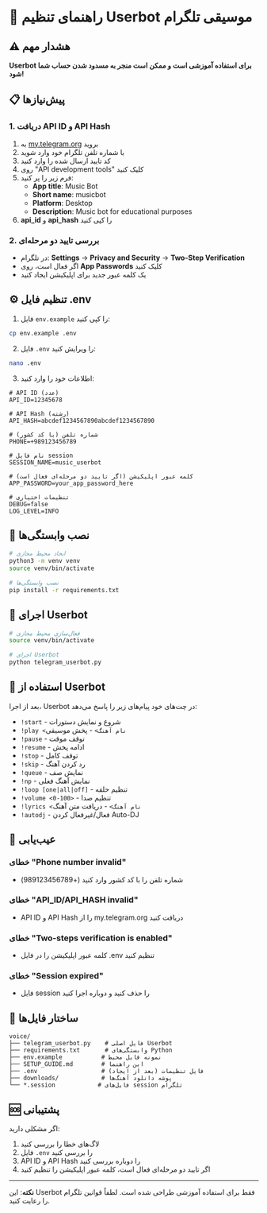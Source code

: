# 🚀 راهنمای تنظیم Userbot موسیقی تلگرام

## ⚠️ هشدار مهم
**Userbot برای استفاده آموزشی است و ممکن است منجر به مسدود شدن حساب شما شود!**

## 📋 پیش‌نیازها

### 1. دریافت API ID و API Hash
1. به [my.telegram.org](https://my.telegram.org) بروید
2. با شماره تلفن تلگرام خود وارد شوید
3. کد تایید ارسال شده را وارد کنید
4. روی "API development tools" کلیک کنید
5. فرم زیر را پر کنید:
   - **App title**: Music Bot
   - **Short name**: musicbot
   - **Platform**: Desktop
   - **Description**: Music bot for educational purposes
6. **api_id** و **api_hash** را کپی کنید

### 2. بررسی تایید دو مرحله‌ای
- در تلگرام: **Settings** → **Privacy and Security** → **Two-Step Verification**
- اگر فعال است، روی **App Passwords** کلیک کنید
- یک کلمه عبور جدید برای اپلیکیشن ایجاد کنید

## ⚙️ تنظیم فایل .env

1. فایل `env.example` را کپی کنید:
```bash
cp env.example .env
```

2. فایل `.env` را ویرایش کنید:
```bash
nano .env
```

3. اطلاعات خود را وارد کنید:
```env
# API ID (عدد)
API_ID=12345678

# API Hash (رشته)
API_HASH=abcdef1234567890abcdef1234567890

# شماره تلفن (با کد کشور)
PHONE=+989123456789

# نام فایل session
SESSION_NAME=music_userbot

# کلمه عبور اپلیکیشن (اگر تایید دو مرحله‌ای فعال است)
APP_PASSWORD=your_app_password_here

# تنظیمات اختیاری
DEBUG=false
LOG_LEVEL=INFO
```

## 🐍 نصب وابستگی‌ها

```bash
# ایجاد محیط مجازی
python3 -m venv venv
source venv/bin/activate

# نصب وابستگی‌ها
pip install -r requirements.txt
```

## 🚀 اجرای Userbot

```bash
# فعال‌سازی محیط مجازی
source venv/bin/activate

# اجرای Userbot
python telegram_userbot.py
```

## 📱 استفاده از Userbot

بعد از اجرا، Userbot در چت‌های خود پیام‌های زیر را پاسخ می‌دهد:

- `!start` - شروع و نمایش دستورات
- `!play <نام آهنگ>` - پخش موسیقی
- `!pause` - توقف موقت
- `!resume` - ادامه پخش
- `!stop` - توقف کامل
- `!skip` - رد کردن آهنگ
- `!queue` - نمایش صف
- `!np` - نمایش آهنگ فعلی
- `!loop [one|all|off]` - تنظیم حلقه
- `!volume <0-100>` - تنظیم صدا
- `!lyrics <نام آهنگ>` - دریافت متن آهنگ
- `!autodj` - فعال/غیرفعال کردن Auto-DJ

## 🔧 عیب‌یابی

### خطای "Phone number invalid"
- شماره تلفن را با کد کشور وارد کنید (+989123456789)

### خطای "API_ID/API_HASH invalid"
- API ID و API Hash را از my.telegram.org دریافت کنید

### خطای "Two-steps verification is enabled"
- کلمه عبور اپلیکیشن را در فایل .env تنظیم کنید

### خطای "Session expired"
- فایل session را حذف کنید و دوباره اجرا کنید

## 📁 ساختار فایل‌ها

```
voice/
├── telegram_userbot.py    # فایل اصلی Userbot
├── requirements.txt       # وابستگی‌های Python
├── env.example           # نمونه فایل محیط
├── SETUP_GUIDE.md        # این راهنما
├── .env                  # فایل تنظیمات (بعد از ایجاد)
├── downloads/            # پوشه دانلود آهنگ‌ها
└── *.session            # فایل‌های session تلگرام
```

## 🆘 پشتیبانی

اگر مشکلی دارید:
1. لاگ‌های خطا را بررسی کنید
2. فایل `.env` را بررسی کنید
3. API ID و API Hash را دوباره بررسی کنید
4. اگر تایید دو مرحله‌ای فعال است، کلمه عبور اپلیکیشن را تنظیم کنید

---

**نکته**: این Userbot فقط برای استفاده آموزشی طراحی شده است. لطفاً قوانین تلگرام را رعایت کنید.
